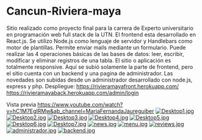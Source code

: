 # Cancun-Riviera-maya
Sitio realizado como proyecto final para la carrera de Experto universitario en programación web full stack de la UTN. El frontend esta desarrollado en React.js. Se utilizo Node.js como lenguaje de servidor y Handlebars como motor de plantillas. Permite enviar mails mediante un formulario. Puede realizar las 4 operaciones básicas de las bases de datos: leer, escribir, modificar y eliminar registros de una tabla. El sitio o aplicación es totalmente responsive. Aquí se subió solamente la parte de frontend, pero el sitio cuenta con un backend y una pagina de administrador. 
Las novedades son subidas desde un administrador desarrollado con node.js, express y php.
Despliegue:
https://rivieramayafront.herokuapp.com/
https://rivieramayaback.herokuapp.com/admin/login


Vista previa
https://www.youtube.com/watch?v=hC1M7EgIRMw&ab_channel=MariaFernandaJaureguiber
[![Desktop1.jpg](https://i.postimg.cc/2SFBjcYp/Desktop1.jpg)](https://postimg.cc/Js0hPQtK)
[![Desktop2.jpg](https://i.postimg.cc/tT7k81cM/Desktop2.jpg)](https://postimg.cc/ftnY9bDc)
[![Desktop3.jpg](https://i.postimg.cc/QdQjWC0w/Desktop3.jpg)](https://postimg.cc/cvLppxqB)
[![Desktop4.jpg](https://i.postimg.cc/K8GmBFwY/Desktop4.jpg)](https://postimg.cc/HVNGCGpG)
[![Desktop5.jpg](https://i.postimg.cc/0228JPLy/Desktop5.jpg)](https://postimg.cc/fkp4GnzG)
[![Desktop6.jpg](https://i.postimg.cc/Bnj4MNZW/Desktop6.jpg)](https://postimg.cc/RWxk07nG)
[![Desktop7.jpg](https://i.postimg.cc/BZN33RX9/Desktop7.jpg)](https://postimg.cc/bdGWHCx3)
[![news.jpg](https://i.postimg.cc/ZqXBRXkr/news.jpg)](https://postimg.cc/TyqYN73w)
[![menu.jpg](https://i.postimg.cc/c4dSW6nW/menu.jpg)](https://postimg.cc/pyc7YWCc)
[![reviews.jpg](https://i.postimg.cc/pX3J85Jb/reviews.jpg)](https://postimg.cc/rKC42mHQ)
[![administrador.jpg](https://i.postimg.cc/1tX7Kn4G/administrador.jpg)](https://postimg.cc/2bpxk5Qy)
[![backend.jpg](https://i.postimg.cc/3RPM4C94/backend.jpg)](https://postimg.cc/XGc1t5R4)

